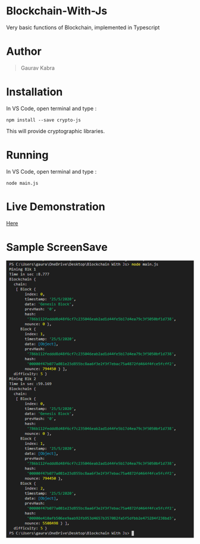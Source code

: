 # Blockchain-With-Js
 Very basic functions of Blockchain, implemented in Typescript

# Author
> Gaurav Kabra

# Installation
In VS Code, open terminal and type : <br>
```
npm install --save crypto-js
```
This will provide cryptographic libraries.

# Running
In VS Code, open terminal and type : <br>
```
node main.js
```

# Live Demonstration
[Here](https://andersbrownworth.com/blockchain/blockchain)

# Sample ScreenSave
![Run-output](ScreenSaves/eg.PNG)